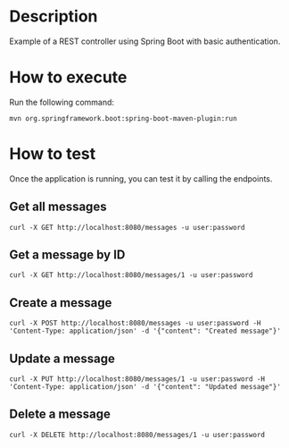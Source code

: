 # Description

Example of a REST controller using Spring Boot with basic authentication.

# How to execute

Run the following command:

```shell
mvn org.springframework.boot:spring-boot-maven-plugin:run
```

# How to test

Once the application is running, you can test it by calling the endpoints.

## Get all messages

```shell
curl -X GET http://localhost:8080/messages -u user:password
```

## Get a message by ID

```shell
curl -X GET http://localhost:8080/messages/1 -u user:password
```

## Create a message

```shell
curl -X POST http://localhost:8080/messages -u user:password -H 'Content-Type: application/json' -d '{"content": "Created message"}'
```

## Update a message

```shell
curl -X PUT http://localhost:8080/messages/1 -u user:password -H 'Content-Type: application/json' -d '{"content": "Updated message"}'
```

## Delete a message

```shell
curl -X DELETE http://localhost:8080/messages/1 -u user:password
```
